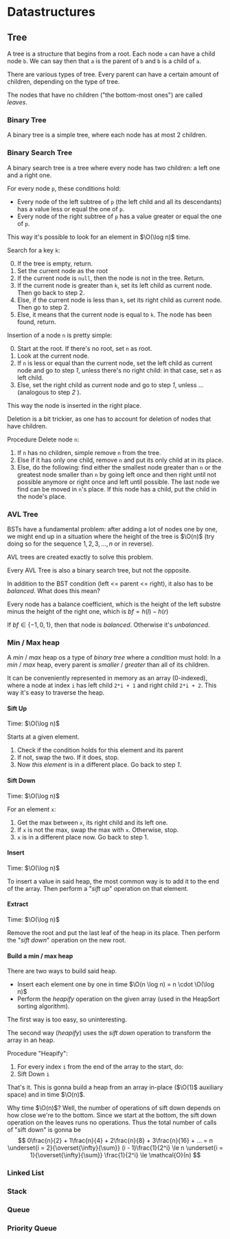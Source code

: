 # Datastructures

## Tree

A tree is a structure that begins from a root. Each node `a` can have a child node `b`. We can say then that
`a` is the parent of `b` and `b` is a child of `a`.

There are various types of tree. Every parent can have a certain amount of children, depending on
the type of tree.

The nodes that have no children ("the bottom-most ones") are called _leaves_.

### Binary Tree

A binary tree is a simple tree, where each node has at most 2 children.

### Binary Search Tree

A binary search tree is a tree where every node has two children: a left one and a right one.

For every node `p`, these conditions hold:

- Every node of the left subtree of `p` (the left child and all its descendants) has a value
  less or equal the one of `p`.
- Every node of the right subtree of `p` has a value greater or equal the one of `p`.

This way it's possible to look for an element in $\O(\log n)$ time.

Search for a key `k`:

0. If the tree is empty, return.
1. Set the current node as the root
2. If the current node is `null`, then the node is not in the tree. Return.
3. If the current node is greater than `k`, set its left child as current node. Then go back to step 2.
4. Else, if the current node is less than `k`, set its right child as current node. Then go to step 2.
5. Else, it means that the current node is equal to `k`. The node has been found, return.

Insertion of a node `n` is pretty simple:

0. Start at the root. If there's no root, set `n` as root.
1. Look at the current node.
2. If `n` is less or equal than the current node, set the left child as current node and go to step _1_, unless
there's no right child: in that case, set `n` as left child.
3. Else, set the right child as current node and go to step _1_,
unless ... (analogous to step _2_ ).

This way the node is inserted in the right place.

Deletion is a bit trickier, as one has to account for deletion of nodes that have children.

Procedure Delete node `n`:

1. If `n` has no children, simple remove `n` from the tree.
2. Else if it has only one child, remove `n` and put its only child at in its place.
3. Else, do the following: find either the smallest node greater than `n` or the greatest node smaller than `n`
by going left once and then right until not possible anymore or right once and left until possible. The last node we
find can be moved in `n`'s place. If this node has a child, put the child in the node's place.

### AVL Tree

BSTs have a fundamental problem: after adding a lot of nodes one by one, we might end up in a situation where
the height of the tree is $\O(n)$ (try doing so for the sequence $1, 2, 3, ..., n$ or in reverse).

AVL trees are created exactly to solve this problem.

Every AVL Tree is also a binary search tree, but not the opposite.

In addition to the BST condition (left <= parent <= right), it also has to be _balanced_.
What does this mean?

Every node has a balance coefficient, which is the height of the left substre minus the height of
the right one, which is $bf = h(l) - h(r)$

If $bf \in \{-1, 0, 1\}$, then that node is _balanced_. Otherwise it's _unbalanced_. 

### Min / Max heap

A _min_ / _max_ heap os a type of _binary tree_ where a _condition_ must hold:
In a _min_ / _max_ heap, every parent is _smaller_ / _greater_ than all of its children.

It can be conveniently represented in memory as an array (0-indexed), where a node at index `i` has
left child `2*i + 1` and right child `2*i + 2`. This way it's easy to traverse the heap.

#### Sift Up

Time: $\O(\log n)$

Starts at a given element.
1. Check if the condition holds for this element and its parent
2. If not, swap the two. If it does, stop.
3. Now _this element_ is in a different place. Go back to step _1_.

#### Sift Down

Time: $\O(\log n)$

For an element `x`:
1. Get the max between `x`, its right child and its left one.
2. If `x` is not the max, swap the max with `x`. Otherwise, stop.
3. `x` is in a different place now. Go back to step 1.

#### Insert

Time: $\O(\log n)$

To insert a value in said heap, the most common way is to add it to the end of the array. Then perform a
"_sift up_" operation on that element.

#### Extract

Time: $\O(\log n)$

Remove the root and put the last leaf of the heap in its place. Then perform the "_sift down_" operation on the new root.

#### Build a min / max heap

There are two ways to build said heap.

- Insert each element one by one in time $\O(n \log n) = n \cdot \O(\log n)$
- Perform the _heapify_ operation on the given array (used in the HeapSort sorting algorithm).

The first way is too easy, so uninteresting.

The second way (_heapify_) uses the _sift down_ operation to transform the array in an heap.

Procedure "Heapify":
1. For every index `i` from the end of the array to the start, do:
2. Sift Down `i`

That's it. This is gonna build a heap from an array in-place ($\O(1)$ auxiliary space) and in time $\O(n)$.

Why time $\O(n)$? Well, the number of operations of sift down depends on how close we're to the bottom.
Since we start at the bottom, the sift down operation on the leaves runs no operations.
Thus the total number of calls of "sift down" is gonna be
$$ 0\frac{n}{2} + 1\frac{n}{4} + 2\frac{n}{8} + 3\frac{n}{16} + ... = n \underset{i = 2}{\overset{\infty}{\sum}} (i - 1)\frac{1}{2^i} \le n \underset{i = 1}{\overset{\infty}{\sum}} \frac{1}{2^i} \le \mathcal{O}(n) $$

### Linked List

### Stack

### Queue

### Priority Queue